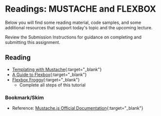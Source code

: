 # Readings: MUSTACHE and FLEXBOX

Below you will find some reading material, code samples, and some additional resources that support today's topic and the upcoming lecture.

Review the Submission Instructions for guidance on completing and submitting this assignment.

## Reading

- [Templating with Mustache](https://medium.com/@1sherlynn/javascript-templating-language-and-engine-mustache-js-with-node-and-express-f4c2530e73b2){:target="_blank"}
- [A Guide to Flexbox](https://css-tricks.com/snippets/css/a-guide-to-flexbox/){:target="_blank"}
- [Flexbox Froggy](https://flexboxfroggy.com/){:target="_blank"}
  - Complete all steps of this tutorial

<!-- ## Additional Resources

PLACEHOLDER

### Videos

PLACEHOLDER -->

### Bookmark/Skim

- Reference: [Mustache.js Official Documentation](https://github.com/janl/mustache.js){:target="_blank"}
